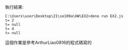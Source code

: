 執行結果:
```
C:\Users\user\Desktop\21\se109a\HW\EX2>deno run EX2.js
t= 2
t= null
t= 4
t= null
```
這個作業是參考ArthurLiao0816的程式碼寫的
